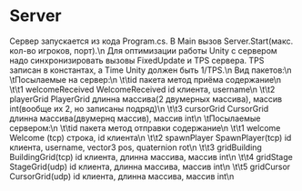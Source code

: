 # Server
 
Сервер запускается из кода Program.cs. В Main вызов Server.Start(макс. кол-во игроков, порт).\n
Для оптимизации работы Unity с сервером надо синхронизировать вызовы FixedUpdate и TPS сервера. TPS записан в константах, а Time Unity должен быть 1/TPS.\n
Вид пакетов:\n
 \tПосылаемые на сервер:\n
  \t\tid пакета             метод приёма     содержание\n
  \t\t1 welcomeReceived     WelcomeReceived  id клиента, username\n
  \t\t2 playerGrid          PlayerGrid       длинна массива(2 двумерных массива), массив int(вообще их 2, но записаны подряд)\n
  \t\t3 cursorGrid          CursorGrid       длинна массива(двумернq массив), массив int\n
 \tПосылаемые сервером:\n
  \t\tid пакета             метод отправки    содержание\n
  \t\t1 welcome             Welcome  (tcp)    строка, id клиента\n
  \t\t2 spawnPlayer         SpawnPlayer(tcp)  id клиента, username, vector3 pos, quaternion rot\n
  \t\t3 gridBuilding        BuildingGrid(tcp) id клиента, длинна массива, массив int\n
  \t\t4 gridStage           StageGrid(udp)    id клиента, длинна массива, массив int\n
  \t\t5 gridCursor          CursorGrid(udp)   id клиента, длинна массива, массив int\n
